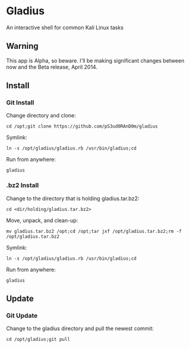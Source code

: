 # Gladius
An interactive shell for common Kali Linux tasks

## Warning
This app is Alpha, so beware. I'll be making significant changes between now and the Beta release, April 2014.

## Install
### Git Install
Change directory and clone:

`cd /opt;git clone https://github.com/pS3ud0RAnD0m/gladius`


Symlink:

`ln -s /opt/gladius/gladius.rb /usr/bin/gladius;cd`


Run from anywhere:

`gladius`

### .bz2 Install


Change to the directory that is holding gladius.tar.bz2:

`cd <dir/holding/gladius.tar.bz2>`


Move, unpack, and clean-up:

`mv gladius.tar.bz2 /opt;cd /opt;tar jxf /opt/gladius.tar.bz2;rm -f /opt/gladius.tar.bz2`


Symlink:

`ln -s /opt/gladius/gladius.rb /usr/bin/gladius;cd`


Run from anywhere:

`gladius`

## Update
### Git Update
Change to the gladius directory and pull the newest commit:

`cd /opt/gladius;git pull`
